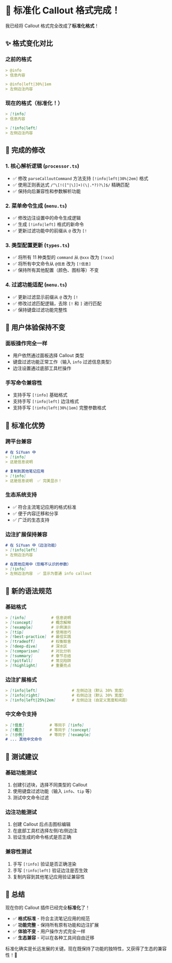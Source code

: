 # 🎉 标准化 Callout 格式完成！

我已经将 Callout 格式完全改成了**标准化格式**！

## ✨ 格式变化对比

### **之前的格式**
```markdown
> @info
> 信息内容

> @info|left|30%|1em
> 左侧边注内容
```

### **现在的格式**（标准化！）
```markdown
> [!info]
> 信息内容

> [!info|left]
> 左侧边注内容
```

## 🎯 完成的修改

### **1. 核心解析逻辑** (`processor.ts`)
- ✅ 修改 `parseCalloutCommand` 方法支持 `[!info|left|30%|2em]` 格式
- ✅ 使用正则表达式 `/^\[!([^|\]]+)(\|.*?)?\]$/` 精确匹配
- ✅ 保持向后兼容性和参数解析功能

### **2. 菜单命令生成** (`menu.ts`)
- ✅ 修改边注设置中的命令生成逻辑
- ✅ 生成 `[!info|left]` 格式的新命令
- ✅ 更新过滤功能中的前缀从 `@` 改为 `[!`

### **3. 类型配置更新** (`types.ts`)
- ✅ 将所有 11 种类型的 `command` 从 `@xxx` 改为 `[!xxx]`
- ✅ 将所有中文命令从 `@信息` 改为 `[!信息]`
- ✅ 保持所有其他配置（颜色、图标等）不变

### **4. 过滤功能适配** (`menu.ts`)
- ✅ 更新过滤显示前缀从 `@` 改为 `[!`
- ✅ 修改过滤匹配逻辑，去除 `[!` 和 `]` 进行匹配
- ✅ 保持键盘过滤功能完整性

## 🚀 用户体验保持不变

### **面板操作完全一样**
- 用户依然通过面板选择 Callout 类型
- 键盘过滤功能正常工作（输入 `info` 过滤信息类型）
- 边注设置通过底部工具栏操作

### **手写命令兼容性**
- 支持手写 `[!info]` 基础格式
- 支持手写 `[!info|left]` 边注格式
- 支持手写 `[!info|left|30%|1em]` 完整参数格式

## 🌟 标准化优势

### **跨平台兼容**
```markdown
# 在 SiYuan 中
> [!info]
> 这是信息说明

# 复制到其他笔记应用
> [!info]  
> 这是信息说明  ✅ 完美显示！
```

### **生态系统支持**
- ✅ 符合主流笔记应用的格式标准
- ✅ 便于内容迁移和分享
- ✅ 广泛的生态支持

### **边注扩展保持兼容**
```markdown
# 在 SiYuan 中（边注功能）
> [!info|left]
> 左侧边注内容

# 在其他应用中（忽略不认识的参数）
> [!info]  
> 左侧边注内容  ✅ 显示为普通 info callout
```

## 📝 新的语法规范

### **基础格式**
```markdown
> [!info]           # 信息说明
> [!concept]        # 概念解释  
> [!example]        # 示例演示
> [!tip]            # 使用技巧
> [!best-practice]  # 最佳实践
> [!tradeoff]       # 权衡取舍
> [!deep-dive]      # 深水区
> [!comparison]     # 对比分析
> [!summary]        # 章节总结
> [!pitfall]        # 常见陷阱
> [!highlight]      # 重要亮点
```

### **边注扩展格式**
```markdown
> [!info|left]               # 左侧边注（默认 30% 宽度）
> [!info|right]              # 右侧边注（默认 30% 宽度）
> [!info|left|25%|2em]       # 左侧边注（自定义宽度和间距）
```

### **中文命令支持**
```markdown
> [!信息]           # 等同于 [!info]
> [!概念]           # 等同于 [!concept]
> [!示例]           # 等同于 [!example]
# ... 其他中文命令
```

## 🎯 测试建议

### **基础功能测试**
1. 创建引述块，选择不同类型的 Callout
2. 使用键盘过滤功能（输入 `info`、`tip` 等）
3. 测试中文命令过滤

### **边注功能测试**  
1. 创建 Callout 后点击图标编辑
2. 在底部工具栏选择左侧/右侧边注
3. 验证生成的命令格式是否正确

### **兼容性测试**
1. 手写 `[!info]` 验证是否正确渲染
2. 手写 `[!info|left]` 验证边注是否生效
3. 复制内容到其他笔记应用验证兼容性

## 🎊 总结

现在你的 Callout 插件已经完全**标准化**了！

- ✅ **格式标准** - 符合主流笔记应用的规范
- ✅ **功能完整** - 保持所有原有功能和边注扩展
- ✅ **体验不变** - 用户操作方式完全一样  
- ✅ **生态兼容** - 可以在各种工具间自由迁移

标准化确实是长远发展的关键。现在既保持了功能的独特性，又获得了生态的兼容性！🚀
